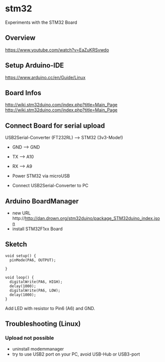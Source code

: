 # stm32
Experiments with the STM32 Board

## Overview

https://www.youtube.com/watch?v=EaZuKRSvwdo

## Setup Arduino-IDE

https://www.arduino.cc/en/Guide/Linux

## Board Infos

http://wiki.stm32duino.com/index.php?title=Main_Page
http://wiki.stm32duino.com/index.php?title=Main_Page

## Connect Board for serial upload

USB2Serial-Converter (FT232RL) --> STM32 (3v3-Mode!)
* GND --> GND
* TX --> A10
* RX --> A9

* Power STM32 via microUSB
* Connect USB2Serial-Converter to PC

## Arduino BoardManager

* new URL http://http://dan.drown.org/stm32duino/package_STM32duino_index.json
* install STM32F1xx Board

## Sketch

~~~~~
void setup() {
  pinMode(PA6, OUTPUT);

}

void loop() {
  digitalWrite(PA6, HIGH);
  delay(1000);
  digitalWrite(PA6, LOW);
  delay(1000);
}
~~~~~

Add LED with resistor to Pin6 (A6) and GND.

## Troubleshooting (Linux)

### Upload not possible

* uninstall modemmanager
* try to use USB2 port on your PC, avoid USB-Hub or USB3-port

